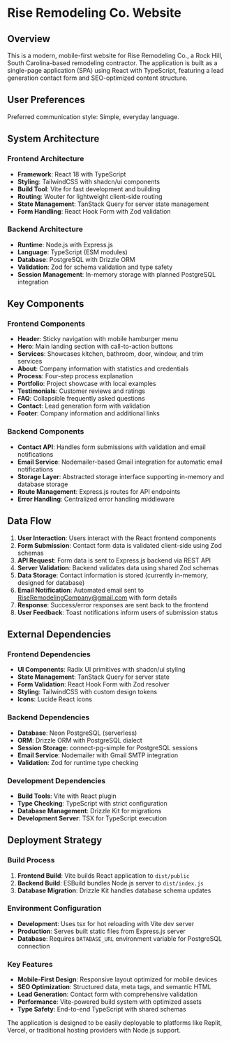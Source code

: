 # Rise Remodeling Co. Website

## Overview

This is a modern, mobile-first website for Rise Remodeling Co., a Rock Hill, South Carolina-based remodeling contractor. The application is built as a single-page application (SPA) using React with TypeScript, featuring a lead generation contact form and SEO-optimized content structure.

## User Preferences

Preferred communication style: Simple, everyday language.

## System Architecture

### Frontend Architecture
- **Framework**: React 18 with TypeScript
- **Styling**: TailwindCSS with shadcn/ui components
- **Build Tool**: Vite for fast development and building
- **Routing**: Wouter for lightweight client-side routing
- **State Management**: TanStack Query for server state management
- **Form Handling**: React Hook Form with Zod validation

### Backend Architecture
- **Runtime**: Node.js with Express.js
- **Language**: TypeScript (ESM modules)
- **Database**: PostgreSQL with Drizzle ORM
- **Validation**: Zod for schema validation and type safety
- **Session Management**: In-memory storage with planned PostgreSQL integration

## Key Components

### Frontend Components
- **Header**: Sticky navigation with mobile hamburger menu
- **Hero**: Main landing section with call-to-action buttons
- **Services**: Showcases kitchen, bathroom, door, window, and trim services
- **About**: Company information with statistics and credentials
- **Process**: Four-step process explanation
- **Portfolio**: Project showcase with local examples
- **Testimonials**: Customer reviews and ratings
- **FAQ**: Collapsible frequently asked questions
- **Contact**: Lead generation form with validation
- **Footer**: Company information and additional links

### Backend Components
- **Contact API**: Handles form submissions with validation and email notifications
- **Email Service**: Nodemailer-based Gmail integration for automatic email notifications
- **Storage Layer**: Abstracted storage interface supporting in-memory and database storage
- **Route Management**: Express.js routes for API endpoints
- **Error Handling**: Centralized error handling middleware

## Data Flow

1. **User Interaction**: Users interact with the React frontend components
2. **Form Submission**: Contact form data is validated client-side using Zod schemas
3. **API Request**: Form data is sent to Express.js backend via REST API
4. **Server Validation**: Backend validates data using shared Zod schemas
5. **Data Storage**: Contact information is stored (currently in-memory, designed for database)
6. **Email Notification**: Automated email sent to RiseRemodelingCompany@gmail.com with form details
7. **Response**: Success/error responses are sent back to the frontend
8. **User Feedback**: Toast notifications inform users of submission status

## External Dependencies

### Frontend Dependencies
- **UI Components**: Radix UI primitives with shadcn/ui styling
- **State Management**: TanStack Query for server state
- **Form Validation**: React Hook Form with Zod resolver
- **Styling**: TailwindCSS with custom design tokens
- **Icons**: Lucide React icons

### Backend Dependencies
- **Database**: Neon PostgreSQL (serverless)
- **ORM**: Drizzle ORM with PostgreSQL dialect
- **Session Storage**: connect-pg-simple for PostgreSQL sessions
- **Email Service**: Nodemailer with Gmail SMTP integration
- **Validation**: Zod for runtime type checking

### Development Dependencies
- **Build Tools**: Vite with React plugin
- **Type Checking**: TypeScript with strict configuration
- **Database Management**: Drizzle Kit for migrations
- **Development Server**: TSX for TypeScript execution

## Deployment Strategy

### Build Process
1. **Frontend Build**: Vite builds React application to `dist/public`
2. **Backend Build**: ESBuild bundles Node.js server to `dist/index.js`
3. **Database Migration**: Drizzle Kit handles database schema updates

### Environment Configuration
- **Development**: Uses tsx for hot reloading with Vite dev server
- **Production**: Serves built static files from Express.js server
- **Database**: Requires `DATABASE_URL` environment variable for PostgreSQL connection

### Key Features
- **Mobile-First Design**: Responsive layout optimized for mobile devices
- **SEO Optimization**: Structured data, meta tags, and semantic HTML
- **Lead Generation**: Contact form with comprehensive validation
- **Performance**: Vite-powered build system with optimized assets
- **Type Safety**: End-to-end TypeScript with shared schemas

The application is designed to be easily deployable to platforms like Replit, Vercel, or traditional hosting providers with Node.js support.